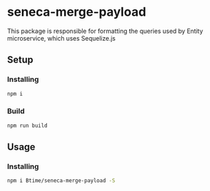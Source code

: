 # seneca-merge-payload

This package is responsible for formatting the queries used by Entity microservice, which uses Sequelize.js

## Setup

### Installing

```bash
npm i
```

### Build

```bash
npm run build
```

## Usage

### Installing

```bash
npm i Btime/seneca-merge-payload -S
```
